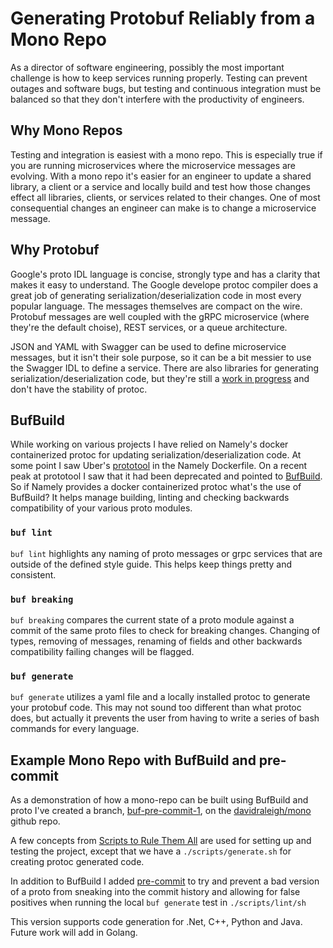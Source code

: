 # Generating Protobuf Reliably from a Mono Repo

As a director of software engineering, possibly the most important challenge is how to keep services running properly. Testing can prevent outages and software bugs, but testing and continuous integration must be balanced so that they don't interfere with the productivity of engineers. 

## Why Mono Repos
Testing and integration is easiest with a mono repo. This is especially true if you are running microservices where the microservice messages are evolving. With a mono repo it's easier for an engineer to update a shared library, a client or a service and locally build and test how those changes effect all libraries, clients, or services related to their changes. One of most consequential changes an engineer can make is to change a microservice message.

## Why Protobuf
Google's proto IDL language is concise, strongly type and has a clarity that makes it easy to understand. The Google develope protoc compiler does a great job of generating serialization/deserialization code in most every popular language. The messages themselves are compact on the wire. Protobuf messages are well coupled with the gRPC microservice (where they're the default choise), REST services, or a queue architecture.


JSON and YAML with Swagger can be used to define microservice messages, but it isn't their sole purpose, so it can be a bit messier to use the Swagger IDL to define a service. There are also libraries for generating serialization/deserialization code, but they're still a [work in progress](https://github.com/OpenAPITools/openapi-generator/issues/8892) and don't have the stability of protoc.

## BufBuild
While working on various projects I have relied on Namely's docker containerized protoc for updating serialization/deserialization code. At some point I saw Uber's [prototool](https://github.com/uber/prototool) in the Namely Dockerfile. On a recent peak at prototool I saw that it had been deprecated and pointed to [BufBuild](https://github.com/bufbuild/buf). So if Namely provides a docker containerized protoc what's the use of BufBuild? It helps manage building, linting and checking backwards compatibility of your various proto modules.

### `buf lint`
`buf lint` highlights any naming of proto messages or grpc services that are outside of the defined style guide. This helps keep things pretty and consistent.

### `buf breaking`
`buf breaking` compares the current state of a proto module against a commit of the same proto files to check for breaking changes. Changing of types, removing of messages, renaming of fields and other backwards compatibility failing changes will be flagged.  

### `buf generate`
`buf generate` utilizes a yaml file and a locally installed protoc to generate your protobuf code. This may not sound too different than what protoc does, but actually it prevents the user from having to write a series of bash commands for every language.

## Example Mono Repo with BufBuild and pre-commit
As a demonstration of how a mono-repo can be built using BufBuild and proto I've created a branch, [buf-pre-commit-1](https://github.com/davidraleigh/mono/tree/buf-pre-commit-1), on the [davidraleigh/mono](https://github.com/davidraleigh/mono) github repo. 

A few concepts from [Scripts to Rule Them All](https://github.blog/2015-06-30-scripts-to-rule-them-all/) are used for setting up and testing the project, except that we have a `./scripts/generate.sh` for creating protoc generated code.

In addition to BufBuild I added [pre-commit](https://pre-commit.com/) to try and prevent a bad version of a proto from sneaking into the commit history and allowing for false positives when running the local `buf generate` test in `./scripts/lint/sh` 

This version supports code generation for .Net, C++, Python and Java. Future work will add in Golang. 
